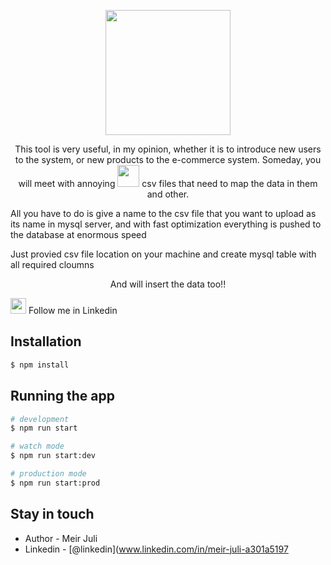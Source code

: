 <p align="center">
  <img src="https://www.teamdesk.net/blog/wp-content/uploads/2022/02/csv-td.png" width="200" />
</p>

<p align="center">
  This tool is very useful, in my opinion, whether it is to introduce new users to the system,  or new products to the e-commerce system. Someday, you will meet with annoying <img src="https://m.media-amazon.com/images/W/MEDIAX_792452-T2/images/I/719IQp4yPuL._SX522_.jpg" width=35 height=35 /> csv files that need to map the data in them and other.

All you have to do is give a name to the csv file that you want to upload as its name in mysql server, and with fast optimization everything is pushed to the database at enormous speed
</p
  <p align="center">Just provied csv file location on your machine and create mysql table with all required cloumns  </p>
  <p align="center" style={color:'red'}> And will insert the data too!!</p>
  <a href="https://www.linkedin.com/in/meir-juli-a301a5197" target="_blank"><img src="https://cdn2.iconfinder.com/data/icons/social-media-2285/512/1_Linkedin_unofficial_colored_svg-512.png" width=25 height=25 /></a> Follow me in <span>Linkedin</span>

## Installation

```bash
$ npm install
```

## Running the app

```bash
# development
$ npm run start

# watch mode
$ npm run start:dev

# production mode
$ npm run start:prod
```

## Stay in touch

- Author - Meir Juli
- Linkedin - [@linkedin](www.linkedin.com/in/meir-juli-a301a5197
